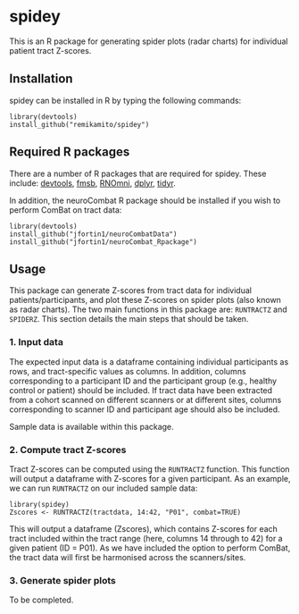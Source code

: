 # spidey
This is an R package for generating spider plots (radar charts) for individual patient tract Z-scores.

## Installation
spidey can be installed in R by typing the following commands:

    library(devtools)
    install_github("remikamito/spidey")

## Required R packages
There are a number of R packages that are required for spidey. These include: [devtools](https://cran.r-project.org/web/packages/devtools/index.html), [fmsb](https://cran.r-project.org/web/packages/fmsb/index.html), [RNOmni](https://cran.r-project.org/web/packages/RNOmni/index.html), [dplyr](https://cran.r-project.org/web/packages/dplyr/index.html), [tidyr](https://cran.r-project.org/web/packages/tidyr/index.html). 

In addition, the neuroCombat R package should be installed if you wish to perform ComBat on tract data:

    library(devtools)
    install_github("jfortin1/neuroCombatData")
    install_github("jfortin1/neuroCombat_Rpackage")

## Usage
This package can generate Z-scores from tract data for individual patients/participants, and plot these Z-scores on spider plots (also known as radar charts).
The two main functions in this package are: `RUNTRACTZ` and `SPIDERZ`. This section details the main steps that should be taken.

### 1. Input data
The expected input data is a dataframe containing individual participants as rows, and tract-specific values as columns. 
In addition, columns corresponding to a participant ID and the participant group (e.g., healthy control or patient) should be included.
If tract data have been extracted from a cohort scanned on different scanners or at different sites, columns corresponding to scanner ID and participant age should also be included.

Sample data is available within this package.

### 2. Compute tract Z-scores
Tract Z-scores can be computed using the `RUNTRACTZ` function. This function will output a dataframe with Z-scores for a given participant. 
As an example, we can run `RUNTRACTZ` on our included sample data:

    library(spidey)
    Zscores <- RUNTRACTZ(tractdata, 14:42, "P01", combat=TRUE)

This will output a dataframe (Zscores), which contains Z-scores for each tract included within the tract range (here, columns 14 through to 42) for a given patient (ID = P01).
As we have included the option to perform ComBat, the tract data will first be harmonised across the scanners/sites.

### 3. Generate spider plots
To be completed.
